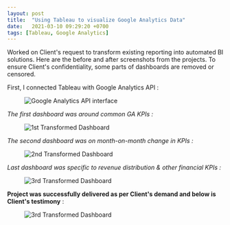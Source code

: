 ```yaml
---
layout: post
title:  "Using Tableau to visualize Google Analytics Data"
date:   2021-03-10 09:29:20 +0700
tags: [Tableau, Google Analytics]
---
```


Worked on Client's request to transform existing reporting into automated BI solutions. Here are the before and after screenshots from the projects.
To ensure Client's confidentiality, some parts of dashboards are removed or censored.

First, I connected Tableau with Google Analytics API :

<figure>
    <img src="../assets/img/post_img/tableau-with-google-analytics/DB.png" alt="Google Analytics API interface">
</figure>

*The first dashboard was around common GA KPIs :*

<figure>
    <img src="../assets/img/post_img/tableau-with-google-analytics/DB1_Overview.png" alt="1st Transformed Dashboard">
</figure>

*The second dashboard was on month-on-month change in KPIs :*

<figure>
    <img src="../assets/img/post_img/tableau-with-google-analytics/DB2_Dashboard.png" alt="2nd Transformed Dashboard">
</figure>

*Last dashboard was specific to revenue distribution & other financial KPIs :*

<figure>
    <img src="../assets/img/post_img/tableau-with-google-analytics/DB3 _Revenue Overview.png" alt="3rd Transformed Dashboard">
</figure>


**Project was successfully delivered as per Client's demand and below is Client's testimony** :
<figure>
    <img src="../assets/img/post_img/tableau-with-google-analytics/Client's feedback.png" alt="3rd Transformed Dashboard">
</figure>